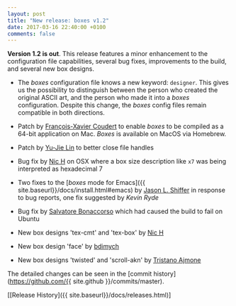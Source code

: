 ```yaml
---
layout: post
title: "New release: boxes v1.2"
date: 2017-03-16 22:40:00 +0100
comments: false
---
```


**Version 1.2 is out**. This release features a minor enhancement to the configuration file capabilities,
several bug fixes, improvements to the build, and several new box designs.<!--break-->

- The *boxes* configuration file knows a new keyword: `designer`. This gives us the possibility to
  distinguish between the person who created the original ASCII art, and the person who made it into
  a *boxes* configuration. Despite this change, the *boxes* config files remain compatible in both directions.
- Patch by [François-Xavier Coudert](https://github.com/fxcoudert) to enable *boxes* to be compiled
  as a 64-bit application on Mac. *Boxes* is available on MacOS via Homebrew.
- Patch by [Yu-Jie Lin](https://github.com/livibetter) to better close file handles
- Bug fix by [Nic H](https://github.com/scyptnex) on OSX where a box size description like `x7` was
  being interpreted as hexadecimal&nbsp;7
- Two fixes to the [*boxes* mode for Emacs]({{ site.baseurl}}/docs/install.html#emacs) by
  [Jason L. Shiffer](https://github.com/zerotao) in response to bug reports, one fix suggested by
  *Kevin Ryde*
- Bug fix by [Salvatore Bonaccorso](https://github.com/carnil) which had caused the build to fail on
  Ubuntu

- New box designs 'tex-cmt' and 'tex-box' by [Nic H](https://github.com/scyptnex)
- New box design 'face' by [bdimych](https://github.com/bdimych)
- New box designs 'twisted' and 'scroll-akn' by [Tristano Ajmone](https://github.com/tajmone)
  
The detailed changes can be seen in the [commit history](https://github.com/{{ site.github }}/commits/master).

[[Release History]({{ site.baseurl}}/docs/releases.html)]
